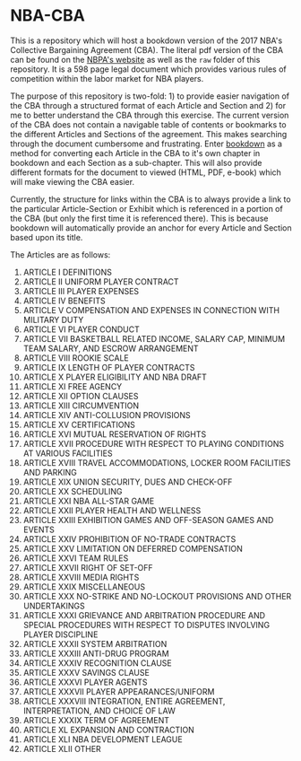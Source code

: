 # NBA-CBA

This is a repository which will host a bookdown version of the 2017 NBA's Collective Bargaining Agreement (CBA). The literal pdf version of the CBA can be found on the [NBPA's website](http://3c90sm37lsaecdwtr32v9qof.wpengine.netdna-cdn.com/wp-content/uploads/2016/02/2017-NBA-NBPA-Collective-Bargaining-Agreement.pdf) as well as the `raw` folder of this repository. It is a 598 page legal document which provides various rules of competition within the labor market for NBA players.

The purpose of this repository is two-fold: 1) to provide easier navigation of the CBA through a structured format of each Article and Section and 2) for me to better understand the CBA through this exercise. The current version of the CBA does not contain a navigable table of contents or bookmarks to the different Articles and Sections of the agreement. This makes searching through the document cumbersome and frustrating. Enter [bookdown](https://bookdown.org/yihui/bookdown/) as a method for converting each Article in the CBA to it's own chapter in bookdown and each Section as a sub-chapter. This will also provide different formats for the document to viewed (HTML, PDF, e-book) which will make viewing the CBA easier.

Currently, the structure for links within the CBA is to always provide a link to the particular Article-Section or Exhibit which is referenced in a portion of the CBA (but only the first time it is referenced there). This is because bookdown will automatically provide an anchor for every Article and Section based upon its title.

The Articles are as follows:

1. ARTICLE I DEFINITIONS
1. ARTICLE II UNIFORM PLAYER CONTRACT
1. ARTICLE III PLAYER EXPENSES
1. ARTICLE IV BENEFITS
1. ARTICLE V COMPENSATION AND EXPENSES IN CONNECTION WITH MILITARY DUTY
1. ARTICLE VI PLAYER CONDUCT
1. ARTICLE VII BASKETBALL RELATED INCOME, SALARY CAP, MINIMUM TEAM SALARY, AND ESCROW ARRANGEMENT
1. ARTICLE VIII ROOKIE SCALE
1. ARTICLE IX LENGTH OF PLAYER CONTRACTS
1. ARTICLE X PLAYER ELIGIBILITY AND NBA DRAFT
1. ARTICLE XI FREE AGENCY
1. ARTICLE XII OPTION CLAUSES
1. ARTICLE XIII CIRCUMVENTION
1. ARTICLE XIV ANTI-COLLUSION PROVISIONS
1. ARTICLE XV CERTIFICATIONS
1. ARTICLE XVI MUTUAL RESERVATION OF RIGHTS
1. ARTICLE XVII PROCEDURE WITH RESPECT TO PLAYING CONDITIONS AT VARIOUS FACILITIES
1. ARTICLE XVIII TRAVEL ACCOMMODATIONS, LOCKER ROOM FACILITIES AND PARKING
1. ARTICLE XIX UNION SECURITY, DUES AND CHECK-OFF
1. ARTICLE XX SCHEDULING
1. ARTICLE XXI NBA ALL-STAR GAME
1. ARTICLE XXII PLAYER HEALTH AND WELLNESS
1. ARTICLE XXIII EXHIBITION GAMES AND OFF-SEASON GAMES AND EVENTS
1. ARTICLE XXIV PROHIBITION OF NO-TRADE CONTRACTS
1. ARTICLE XXV LIMITATION ON DEFERRED COMPENSATION
1. ARTICLE XXVI TEAM RULES
1. ARTICLE XXVII RIGHT OF SET-OFF
1. ARTICLE XXVIII MEDIA RIGHTS
1. ARTICLE XXIX MISCELLANEOUS
1. ARTICLE XXX NO-STRIKE AND NO-LOCKOUT PROVISIONS AND OTHER UNDERTAKINGS
1. ARTICLE XXXI GRIEVANCE AND ARBITRATION PROCEDURE AND SPECIAL PROCEDURES WITH RESPECT TO DISPUTES INVOLVING PLAYER DISCIPLINE
1. ARTICLE XXXII SYSTEM ARBITRATION
1. ARTICLE XXXIII ANTI-DRUG PROGRAM
1. ARTICLE XXXIV RECOGNITION CLAUSE
1. ARTICLE XXXV SAVINGS CLAUSE
1. ARTICLE XXXVI PLAYER AGENTS
1. ARTICLE XXXVII PLAYER APPEARANCES/UNIFORM  
1. ARTICLE XXXVIII INTEGRATION, ENTIRE AGREEMENT, INTERPRETATION, AND CHOICE OF LAW
1. ARTICLE XXXIX TERM OF AGREEMENT
1. ARTICLE XL EXPANSION AND CONTRACTION
1. ARTICLE XLI NBA DEVELOPMENT LEAGUE
1. ARTICLE XLII OTHER 
